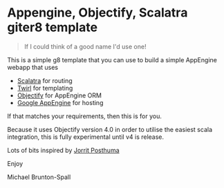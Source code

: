 Appengine, Objectify, Scalatra giter8 template
==============================================

> If I could think of a good name I'd use one!

This is a simple g8 template that you can use to build a simple AppEngine webapp that uses

   * [Scalatra](http://www.scalatra.org) for routing
   * [Twirl](https://github.com/spray/twirl) for templating
   * [Objectify](http://code.google.com/p/objectify-appengine) for AppEngine ORM
   * [Google AppEngine](http://appengine.google.com) for hosting

If that matches your requirements, then this is for you.

Because it uses Objectify version 4.0 in order to utilise the easiest scala integration, this is fully experimental until v4 is release.

Lots of bits inspired by [Jorrit Posthuma](http://thoughtsofthree.com/2012/04/scala-objectify4/)

Enjoy

Michael Brunton-Spall
